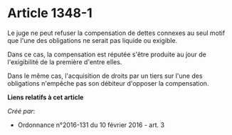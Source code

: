 # Article 1348-1

Le juge ne peut refuser la compensation de dettes connexes au seul motif que l'une des obligations ne serait pas liquide ou
exigible.

Dans ce cas, la compensation est réputée s'être produite au jour de l'exigibilité de la première d'entre elles.

Dans le même cas, l'acquisition de droits par un tiers sur l'une des obligations n'empêche pas son débiteur d'opposer la
compensation.

**Liens relatifs à cet article**

_Créé par_:

  - Ordonnance n°2016-131 du 10 février 2016 - art. 3

